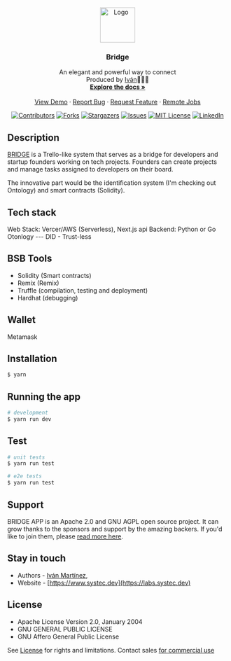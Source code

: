 <!-- PROJECT LOGO -->
<br />
<p align="center">
  <a href="https://github.com/github_username/repo_name">
    <img src="https://avatars.githubusercontent.com/u/90886011?s=200&v=4" alt="Logo" width="80" height="80">
  </a>

  <h3 align="center">Bridge</h3>

  <p align="center">
    An elegant and powerful way to connect
    <br />
    Produced by <a href="mailto:im@systec.dev">Iván</a>🌵🇲🇽
    <br />
    <a href="https://github.com/systeclabs/bridge-app"><strong>Explore the docs »</strong></a>
    <br />
    <br />
    <a href="https://bridge.systec.dev">View Demo</a>
    ·
    <a href="https://github.com/systeclabs/bridge-app/issues">Report Bug</a>
    ·
    <a href="https://github.com/systeclabs/bridge-app/issues">Request Feature</a>
    ·
    <a href="https://github.com/systeclabs/awesome-100k-companies">Remote Jobs</a>
  </p>
</p>

<div align="center">

  [![Contributors][contributors-shield]][contributors-url]
  [![Forks][forks-shield]][forks-url]
  [![Stargazers][stars-shield]][stars-url]
  [![Issues][issues-shield]][issues-url]
  [![MIT License][license-shield]][license-url]
  [![LinkedIn][linkedin-shield]][linkedin-url]

</div>


[circleci-image]: https://img.shields.io/circleci/build/github/nestjs/nest/master?token=abc123def456
[circleci-url]: https://circleci.com/gh/nestjs/nest

<!-- Badges -->




## Description

[BRIDGE](https://brige.systec.dev) is a Trello-like system that serves as a bridge for developers and startup founders working on tech projects. Founders can create projects and manage tasks assigned to developers on their board. 

The innovative part would be the identification system (I'm checking out Ontology) and smart contracts (Solidity).

## Tech stack
Web Stack: Vercer/AWS (Serverless), Next.js api
Backend: Python or Go
Otonlogy --- DID - Trust-less

## BSB Tools
- Solidity (Smart contracts)
- Remix (Remix)
- Truffle (compilation, testing and deployment)
- Hardhat (debugging)

## Wallet

Metamask
## Installation

```bash
$ yarn
```

## Running the app

```bash
# development
$ yarn run dev
```

## Test

```bash
# unit tests
$ yarn run test

# e2e tests
$ yarn run test

```

## Support

BRIDGE APP is an Apache 2.0 and GNU AGPL open source project. It can grow thanks to the sponsors and support by the amazing backers. If you'd like to join them, please [read more here](https://docs.systec.dev/partners).

## Stay in touch

- Authors - [Iván Martínez](https://www.martinezaguero.com),
- Website - [https://www.systec.dev](https://labs.systec.dev)

## License

- Apache License Version 2.0, January 2004
- GNU GENERAL PUBLIC LICENSE
- GNU Affero General Public License

See [License](https://github.com/systeclabs/bridge-app/blob/main/LICENSE) for rights and limitations. Contact sales <a href="mailto:im@systec.dev">for commercial use</a>


<!-- MARKDOWN LINKS & IMAGES -->
<!-- https://www.markdownguide.org/basic-syntax/#reference-style-links -->
[contributors-shield]: https://img.shields.io/github/contributors/systeclabs/sinapsys.svg?style=for-the-badge
[contributors-url]: https://github.com/systeclabs/bridge-app/graphs/contributors
[forks-shield]: https://img.shields.io/github/forks/systeclabs/sinapsys.svg?style=for-the-badge
[forks-url]: https://github.com/systeclabs/bridge-app/network/members
[stars-shield]: https://img.shields.io/github/stars/bridge-app/sinapsys.svg?style=for-the-badge
[stars-url]: https://github.com/systeclabs/bridge-app/stargazers
[issues-shield]: https://img.shields.io/github/issues/bridge-app/sinapsys.svg?style=for-the-badge
[issues-url]: https://github.com/systeclabs/bridge-app/issues
[license-shield]: https://img.shields.io/github/license/bridge-app/sinapsys.svg?style=for-the-badge
[license-url]: https://github.com/systeclabs/bridge-app/blob/main/LICENSE
[linkedin-shield]: https://img.shields.io/badge/-LinkedIn-black.svg?style=for-the-badge&logo=linkedin&colorB=555
[linkedin-url]: https://linkedin.com/in/ivanmtzaguero

